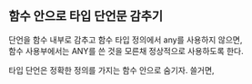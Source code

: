 ## 함수 안으로 타입 단언문 감추기

단언을 함수 내부로 감추고 함수 타입 정의에서 any를 사용하지 않으면,  
함수 사용부에서는 ANY를 쓴 것을 모른채 정상적으로 사용하도록 한다.

타입 단언은 정확한 정의를 가지는 함수 안으로 숨기자. 쓸거면,